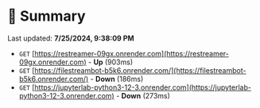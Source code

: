 # 📖 Summary
Last updated: **7/25/2024, 9:38:09 PM**

- `GET` [https://restreamer-09gx.onrender.com](https://restreamer-09gx.onrender.com) - **Up** (903ms)
- `GET` [https://filestreambot-b5k6.onrender.com/](https://filestreambot-b5k6.onrender.com/) - **Down** (186ms)
- `GET` [https://jupyterlab-python3-12-3.onrender.com](https://jupyterlab-python3-12-3.onrender.com) - **Down** (273ms)
